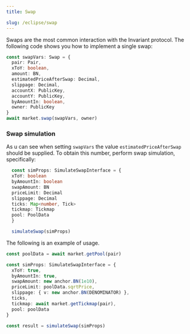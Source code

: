 ```yaml
---
title: Swap

slug: /eclipse/swap
---
```


Swaps are the most common interaction with the Invariant protocol. The following code shows you how to implement a single swap:

```ts
const swapVars: Swap = {
  pair: Pair,
  xToY: boolean,
  amount: BN,
  estimatedPriceAfterSwap: Decimal,
  slippage: Decimal,
  accountX: PublicKey,
  accountY: PublicKey,
  byAmountIn: boolean,
  owner: PublicKey
}
await market.swap(swapVars, owner)
```

### Swap simulation

As u can see when setting `swapVars` the value `estimatedPriceAfterSwap` should be supplied. To obtain this number, perform swap simulation, specifically:

```ts
  const simProps: SimulateSwapInterface = {
  xToY: boolean
  byAmountIn: boolean
  swapAmount: BN
  priceLimit: Decimal
  slippage: Decimal
  ticks: Map<number, Tick>
  tickmap: Tickmap
  pool: PoolData
  }

  simulateSwap(simProps)
```

The following is an example of usage.

```ts
const poolData = await market.getPool(pair)

const simProps: SimulateSwapInterface = {
  xToY: true,
  byAmountIn: true,
  swapAmount: new anchor.BN(1e10),
  priceLimit: poolData.sqrtPrice,
  slippage: { v: new anchor.BN(DENOMINATOR) },
  ticks,
  tickmap: await market.getTickmap(pair),
  pool: poolData
}

const result = simulateSwap(simProps)
```

